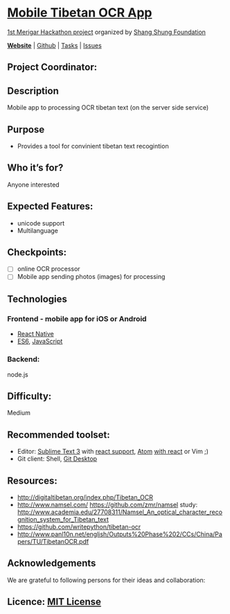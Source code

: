# [Mobile Tibetan OCR App](https://shangshungfoundation.github.io/tibetan_ocr_app/)
[1st Merigar Hackathon project](ShangShungFoundation/1st_merigar_hackathon) organized by [Shang Shung Foundation](shangshungfoundation.org)

**[Website](https://shangshungfoundation.github.io/tibetan_ocr_app/)** | 
[Github](https://github.com/ShangShungFoundation/tibetan_ocr_app/) | 
[Tasks](https://github.com/ShangShungFoundation/tibetan_ocr_app/projects/1) | 
[Issues](https://github.com/ShangShungFoundation/tibetan_ocr_app/issues)

## Project Coordinator: 

## Description
Mobile app to processing OCR tibetan text (on the server side service)

## Purpose
* Provides a tool for convinient tibetan text recogintion

## Who it’s for? 
Anyone interested

## Expected Features: 
- unicode support
- Multilanguage

## Checkpoints: 
- [ ] online OCR processor
- [ ] Mobile app sending photos (images) for processing

## Technologies

### Frontend - mobile app for iOS or Android
* [React Native](http://www.reactnative.com/)
* [ES6](https://babeljs.io/learn-es2015/), [JavaScript](https://developer.mozilla.org/en-US/docs/Learn/Getting_started_with_the_web/JavaScript_basics)

### Backend:
node.js

## Difficulty: 
Medium

## Recommended toolset:
   - Editor: [Sublime Text 3](https://www.sublimetext.com/3) with [react support](https://medium.com/@adrianli/setting-up-sublime-text-3-for-reactjs-3bf6baceb73a), [Atom](https://atom.io/) [with react](https://medium.com/productivity-freak/my-atom-editor-setup-for-js-react-9726cd69ad20) or Vim ;)
   - Git client: Shell, [Git Desktop](https://desktop.github.com/)

## Resources:
* http://digitaltibetan.org/index.php/Tibetan_OCR
* http://www.namsel.com/ https://github.com/zmr/namsel study: http://www.academia.edu/27708311/Namsel_An_optical_character_recognition_system_for_Tibetan_text
* https://github.com/writepython/tibetan-ocr
* http://www.panl10n.net/english/Outputs%20Phase%202/CCs/China/Papers/TU/TibetanOCR.pdf

## Acknowledgements
We are grateful to following persons for their ideas and collaboration:

## Licence: [MIT License](LICENSE)
